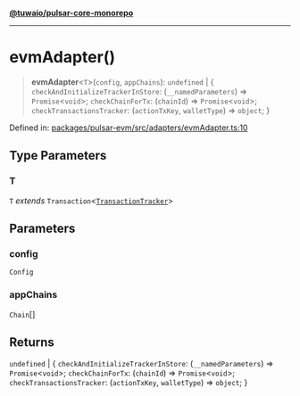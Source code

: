 [**@tuwaio/pulsar-core-monorepo**](../../../README.md)

***

# evmAdapter()

> **evmAdapter**\<`T`\>(`config`, `appChains`): `undefined` \| \{ `checkAndInitializeTrackerInStore`: (`__namedParameters`) => `Promise`\<`void`\>; `checkChainForTx`: (`chainId`) => `Promise`\<`void`\>; `checkTransactionsTracker`: (`actionTxKey`, `walletType`) => `object`; \}

Defined in: [packages/pulsar-evm/src/adapters/evmAdapter.ts:10](https://github.com/TuwaIO/pulsar-core/blob/331a7d5f292c7c39ecb210370af8d2ac8b40c273/packages/pulsar-evm/src/adapters/evmAdapter.ts#L10)

## Type Parameters

### T

`T` *extends* `Transaction`\<[`TransactionTracker`](../enumerations/TransactionTracker.md)\>

## Parameters

### config

`Config`

### appChains

`Chain`[]

## Returns

`undefined` \| \{ `checkAndInitializeTrackerInStore`: (`__namedParameters`) => `Promise`\<`void`\>; `checkChainForTx`: (`chainId`) => `Promise`\<`void`\>; `checkTransactionsTracker`: (`actionTxKey`, `walletType`) => `object`; \}
